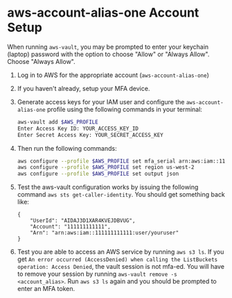 # aws-account-alias-one Account Setup

When running `aws-vault`, you may be prompted to enter your keychain (laptop) password with the option to choose "Allow" or "Always Allow". Choose "Always Allow".

1. Log in to AWS for the appropriate account (`aws-account-alias-one`)
1. If you haven't already, setup your MFA device.
1. Generate access keys for your IAM user and configure the `aws-account-alias-one` profile using the following commands in your terminal:

   ```bash
   aws-vault add $AWS_PROFILE
   Enter Access Key ID: YOUR_ACCESS_KEY_ID
   Enter Secret Access Key: YOUR_SECRET_ACCESS_KEY
   ```

1. Then run the following commands:

   ```bash
   aws configure --profile $AWS_PROFILE set mfa_serial arn:aws:iam::111111111111:mfa/YOUR_IAM_USER_NAME
   aws configure --profile $AWS_PROFILE set region us-west-2
   aws configure --profile $AWS_PROFILE set output json
   ```

1. Test the aws-vault configuration works by issuing the following command `aws sts get-caller-identity`. You should get something back like:

    ```
    {
        "UserId": "AIDAJ3D1XAR4KVEJDBVUG",
        "Account": "111111111111",
        "Arn": "arn:aws:iam::111111111111:user/youruser"
    }

1. Test you are able to access an AWS service by running `aws s3 ls`. If you get `An error occurred (AccessDenied) when calling the ListBuckets operation: Access Denied`, the vault session is not mfa-ed. You will have to remove your session by running `aws-vault remove -s <account_alias>`. Run `aws s3 ls` again and you should be prompted to enter an MFA token.
